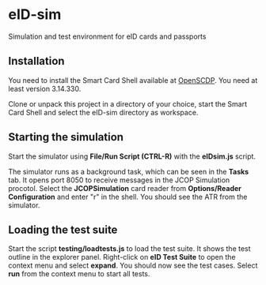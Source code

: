 # eID-sim
Simulation and test environment for eID cards and passports

## Installation

You need to install the Smart Card Shell available at [OpenSCDP](https://www.openscdp.org/scsh3/index.html). You need at
least version 3.14.330.

Clone or unpack this project in a directory of your choice, start the Smart Card Shell and select
the eID-sim directory as workspace.

## Starting the simulation

Start the simulator using **File/Run Script (CTRL-R)** with the **eIDsim.js** script.

The simulator runs as a background task, which can be seen in the **Tasks** tab. It opens port 8050 to receive
messages in the JCOP Simulation procotol. Select the **JCOPSimulation** card reader from **Options/Reader Configuration**
and enter "r" in the shell. You should see the ATR from the simulator.

## Loading the test suite

Start the script **testing/loadtests.js** to load the test suite. It shows the test outline in the explorer panel.
Right-click on **eID Test Suite** to open the context menu and select **expand**. You should now see the test cases.
Select **run** from the context menu to start all tests.
